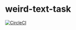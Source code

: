 # weird-text-task
[![CircleCI](https://circleci.com/gh/Kamig95/weird-text-task.svg?style=svg)](https://app.circleci.com/pipelines/github/Kamig95/weird-text-task)
